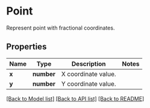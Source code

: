# Point
Represent point with fractional coordinates.

## Properties
Name | Type | Description | Notes
------------ | ------------- | ------------- | -------------
**x** | **number** | X coordinate value. | 
**y** | **number** | Y coordinate value. | 
[[Back to Model list]](../README.md#documentation-for-models) [[Back to API list]](../README.md#documentation-for-api-endpoints) [[Back to README]](../README.md)

